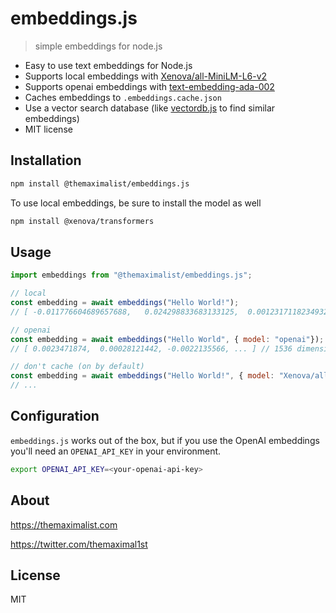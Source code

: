 # embeddings.js

> simple embeddings for node.js

-   Easy to use text embeddings for Node.js
-   Supports local embeddings with [Xenova/all-MiniLM-L6-v2](https://huggingface.co/Xenova/all-MiniLM-L6-v2)
-   Supports openai embeddings with [text-embedding-ada-002](https://platform.openai.com/docs/guides/embeddings/how-to-get-embeddings)
-   Caches embeddings to `.embeddings.cache.json`
-   Use a vector search database (like [vectordb.js](https://github.com/themaximal1st/vectordb.js) to find similar embeddings)
-   MIT license



## Installation

```bash
npm install @themaximalist/embeddings.js
```

To use local embeddings, be sure to install the model as well

```bash
npm install @xenova/transformers
```



## Usage

```javascript
import embeddings from "@themaximalist/embeddings.js";

// local
const embedding = await embeddings("Hello World!");
// [ -0.011776604689657688,   0.024298833683133125,  0.0012317118234932423, ... ] // 384 dimension embedding array

// openai
const embedding = await embeddings("Hello World", { model: "openai"});
// [ 0.0023471874,  0.00028121442, -0.0022135566, ... ] // 1536 dimension embedding array

// don't cache (on by default)
const embedding = await embeddings("Hello World!", { model: "Xenova/all-MiniLM-L6-v2", cache: false});
// ...
```

## Configuration

`embeddings.js` works out of the box, but if you use the OpenAI embeddings you'll need an `OPENAI_API_KEY` in your environment.

```bash
export OPENAI_API_KEY=<your-openai-api-key>
```



## About

https://themaximalist.com

https://twitter.com/themaximal1st



## License

MIT
